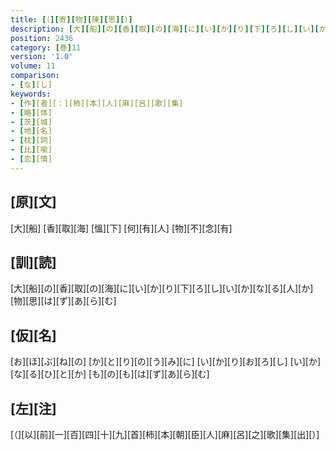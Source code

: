 ```yaml
---
title: [（][寄][物][陳][思][）]
description: [大][船][の][香][取][の][海][に][い][か][り][下][ろ][し][い][か][な][る][人][か][物][思][は][ず][あ][ら][む]
position: 2436
category: [巻]11
version: '1.0'
volume: 11
comparison:
- [な][し]
keywords:
- [作][者][：][柿][本][人][麻][呂][歌][集]
- [略][体]
- [茨][城]
- [地][名]
- [枕][詞]
- [比][喩]
- [恋][情]
---
```


## [原][文]

[大][船] [香][取][海] [慍][下] [何][有][人] [物][不][念][有]

## [訓][読]

[大][船][の][香][取][の][海][に][い][か][り][下][ろ][し][い][か][な][る][人][か][物][思][は][ず][あ][ら][む]

## [仮][名]

[お][ほ][ぶ][ね][の] [か][と][り][の][う][み][に] [い][か][り][お][ろ][し] [い][か][な][る][ひ][と][か] [も][の][も][は][ず][あ][ら][む]

## [左][注]

[（][以][前][一][百][四][十][九][首][柿][本][朝][臣][人][麻][呂][之][歌][集][出][）]
